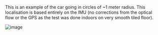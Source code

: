 This is an example of the car going in circles of ~1 meter radius. This localisation is based entirely on the IMU (no corrections from the optical flow or the GPS as the test was done indoors on very smooth tiled floor).


![image](https://user-images.githubusercontent.com/24889667/51793004-e979ad80-21df-11e9-806c-ae89eb4439ab.png)
